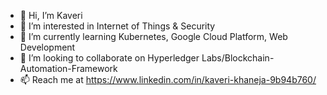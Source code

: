 - 👋 Hi, I’m Kaveri
- 👀 I’m interested in Internet of Things & Security
- 🌱 I’m currently learning Kubernetes, Google Cloud Platform, Web Development
- 💞️ I’m looking to collaborate on Hyperledger Labs/Blockchain-Automation-Framework
- 📫 Reach me at https://www.linkedin.com/in/kaveri-khaneja-9b94b760/

<!---
kaverikhaneja/kaverikhaneja is a ✨ special ✨ repository because its `README.md` (this file) appears on your GitHub profile.
You can click the Preview link to take a look at your changes.
--->
